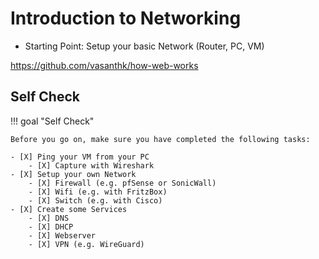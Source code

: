 # Introduction to Networking

- Starting Point: Setup your basic Network (Router, PC, VM)

https://github.com/vasanthk/how-web-works

## Self Check

!!! goal "Self Check"

    Before you go on, make sure you have completed the following tasks:

    - [X] Ping your VM from your PC
        - [X] Capture with Wireshark
    - [X] Setup your own Network
        - [X] Firewall (e.g. pfSense or SonicWall)
        - [X] Wifi (e.g. with FritzBox)
        - [X] Switch (e.g. with Cisco)
    - [X] Create some Services
        - [X] DNS
        - [X] DHCP
        - [X] Webserver
        - [X] VPN (e.g. WireGuard)
